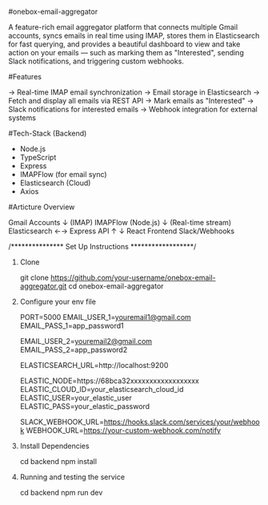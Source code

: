#onebox-email-aggregator

A feature-rich email aggregator platform that connects multiple Gmail accounts, syncs emails in real time using IMAP, stores them in Elasticsearch for fast querying, and provides a beautiful dashboard to view and take action on your emails — such as marking them as "Interested", sending Slack notifications, and triggering custom webhooks.

#Features

-> Real-time IMAP email synchronization
-> Email storage in Elasticsearch
-> Fetch and display all emails via REST API
-> Mark emails as "Interested"
-> Slack notifications for interested emails
-> Webhook integration for external systems

#Tech-Stack (Backend)
- Node.js
- TypeScript
- Express
- IMAPFlow (for email sync)
- Elasticsearch (Cloud)
- Axios

#Articture Overview

Gmail Accounts
     ↓ (IMAP)
 IMAPFlow (Node.js)
     ↓ (Real-time stream)
Elasticsearch ←→ Express API
     ↑                ↓
 React Frontend   Slack/Webhooks



/*************** Set Up Instructions ******************/

1. Clone

     git clone https://github.com/your-username/onebox-email-aggregator.git
     cd onebox-email-aggregator

2. Configure your env file
   
     PORT=5000
     EMAIL_USER_1=youremail1@gmail.com
     EMAIL_PASS_1=app_password1
     
     EMAIL_USER_2=youremail2@gmail.com
     EMAIL_PASS_2=app_password2
     
     ELASTICSEARCH_URL=http://localhost:9200
     
     ELASTIC_NODE=https://68bca32xxxxxxxxxxxxxxxxxx
     ELASTIC_CLOUD_ID=your_elasticsearch_cloud_id
     ELASTIC_USER=your_elastic_user
     ELASTIC_PASS=your_elastic_password
     
     SLACK_WEBHOOK_URL=https://hooks.slack.com/services/your/webhook
     WEBHOOK_URL=https://your-custom-webhook.com/notify


3. Install Dependencies

     cd backend
     npm install

4. Running and testing the service
   
     cd backend
     npm run dev

